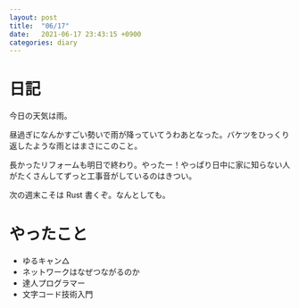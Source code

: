 ```yaml
---
layout: post
title:  "06/17"
date:   2021-06-17 23:43:15 +0900
categories: diary
---
```

# 日記

今日の天気は雨。

昼過ぎになんかすごい勢いで雨が降っていてうわあとなった。バケツをひっくり返したような雨とはまさにこのこと。

長かったリフォームも明日で終わり。やったー！やっぱり日中に家に知らない人がたくさんしてずっと工事音がしているのはきつい。

次の週末こそは Rust 書くぞ。なんとしても。

# やったこと

- ゆるキャン△
- ネットワークはなぜつながるのか
- 達人プログラマー
- 文字コード技術入門

